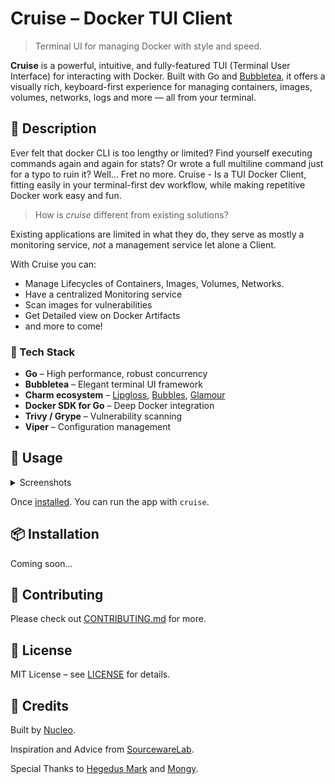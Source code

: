 # Cruise – Docker TUI Client

> Terminal UI for managing Docker with style and speed.

**Cruise** is a powerful, intuitive, and fully-featured TUI (Terminal User Interface) for interacting with Docker. Built with Go and [Bubbletea](https://github.com/charmbracelet/bubbletea), it offers a visually rich, keyboard-first experience for managing containers, images, volumes, networks, logs and more — all from your terminal.


## 📖 Description

Ever felt that docker CLI is too lengthy or limited? Find yourself executing commands again and again for stats? Or wrote a full multiline command just for a typo to ruin it? Well... Fret no more. Cruise - Is a TUI Docker Client, fitting easily in your terminal-first dev workflow, while making repetitive Docker work easy and fun.

> How is _cruise_ different from existing solutions?

Existing applications are limited in what they do, they serve as mostly a monitoring service, _not_ a management service let alone a Client.

With Cruise you can:
- Manage Lifecycles of Containers, Images, Volumes, Networks.
- Have a centralized Monitoring service
- Scan images for vulnerabilities
- Get Detailed view on Docker Artifacts
- and more to come!

### 🚧 Tech Stack

- **Go** – High performance, robust concurrency
- **Bubbletea** – Elegant terminal UI framework
- **Charm ecosystem** – [Lipgloss](https://github.com/charmbracelet/lipgloss), [Bubbles](https://github.com/charmbracelet/bubbles), [Glamour](https://github.com/charmbracelet/glamour)
- **Docker SDK for Go** – Deep Docker integration
- **Trivy / Grype** – Vulnerability scanning
- **Viper** – Configuration management


## 🚀 Usage

<details>
  <summary>Screenshots</summary>

<img width="1827" height="1013" alt="1" src="https://github.com/user-attachments/assets/67e2903d-b754-4ea4-96f6-fb3afd3f9286" />
<img width="1827" height="1013" alt="2" src="https://github.com/user-attachments/assets/40fb2d54-e05d-4e38-96b4-07852093ee8c" />
  <img width="1827" height="1013" alt="4" src="https://github.com/user-attachments/assets/22b322db-4eef-443e-a33d-90602c238ff0" />
  <img width="1827" height="1013" alt="3" src="https://github.com/user-attachments/assets/3d4392a1-1d4c-48c3-aaa7-8f7f7e6e6576" />
<img width="1827" height="1013" alt="11" src="https://github.com/user-attachments/assets/df9fce45-d612-402d-8414-ad981ff5765c" />
<img width="1827" height="1013" alt="10" src="https://github.com/user-attachments/assets/8786024c-faf4-4f2a-ae97-d3a886b67ad0" />
<img width="1827" height="1013" alt="9" src="https://github.com/user-attachments/assets/428dc2a6-2951-4da9-ad3d-1ad4188268fa" />
<img width="1827" height="1013" alt="8" src="https://github.com/user-attachments/assets/d9dd132a-9e72-480a-b3a3-08b310e51fb4" />
<img width="1827" height="1013" alt="7" src="https://github.com/user-attachments/assets/bed515da-0c5d-4f72-b771-4f6afcfc35c4" />
<img width="1827" height="1013" alt="6" src="https://github.com/user-attachments/assets/c1999901-c2de-416c-8bc1-cfea2d368d31" />
<img width="1827" height="1013" alt="5" src="https://github.com/user-attachments/assets/fc118e59-781e-412b-b787-82f497084587" />

</details>

Once [installed](#installation). You can run the app with `cruise`.


## 📦 Installation

Coming soon...


## 🤝 Contributing

Please check out [CONTRIBUTING.md](CONTRIBUTING.md) for more.


## 📜 License

MIT License – see [LICENSE](LICENSE) for details.

## 🙌 Credits

Built by [Nucleo](https://github.com/NucleoFusion).

Inspiration and Advice from [SourcewareLab](https://github.com/SourcewareLab).

Special Thanks to [Hegedus Mark](https://github.com/hegedus-mark) and [Mongy](https://github.com/A-Cer23).


